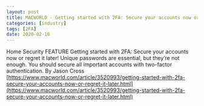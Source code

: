 ```yaml
---
layout: post
title: MACWORLD - Getting started with 2FA: Secure your accounts now or regret it later!
categories: [industry]
tags: [2FA]
date: 2020-02-10
---
```


Home Security FEATURE
Getting started with 2FA: Secure your accounts now or regret it later!
Unique passwords are essential, but they’re not enough. You should secure all important accounts with two-factor authentication.
By Jason Cross
[https://www.macworld.com/article/3520993/getting-started-with-2fa-secure-your-accounts-now-or-regret-it-later.html](https://www.macworld.com/article/3520993/getting-started-with-2fa-secure-your-accounts-now-or-regret-it-later.html)
